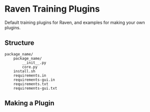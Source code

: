 # Raven Training Plugins
Default training plugins for Raven, and examples for making your own plugins.

## Structure
```
package_name/
    package_name/
        __init__.py
        core.py
    install.sh
    requirements.in
    requirements-gui.in
    requirements.txt
    requirements-gui.txt
```

## Making a Plugin
